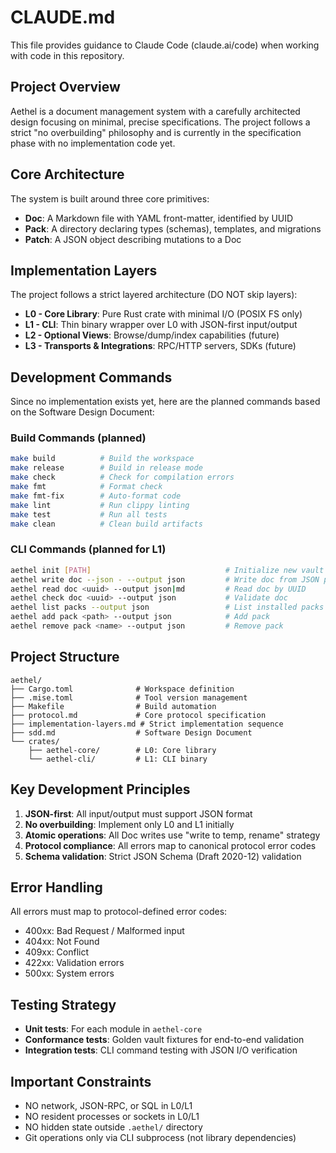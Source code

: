 # CLAUDE.md

This file provides guidance to Claude Code (claude.ai/code) when working with code in this repository.

## Project Overview

Aethel is a document management system with a carefully architected design focusing on minimal, precise specifications. The project follows a strict "no overbuilding" philosophy and is currently in the specification phase with no implementation code yet.

## Core Architecture

The system is built around three core primitives:
- **Doc**: A Markdown file with YAML front-matter, identified by UUID
- **Pack**: A directory declaring types (schemas), templates, and migrations  
- **Patch**: A JSON object describing mutations to a Doc

## Implementation Layers

The project follows a strict layered architecture (DO NOT skip layers):
- **L0 - Core Library**: Pure Rust crate with minimal I/O (POSIX FS only)
- **L1 - CLI**: Thin binary wrapper over L0 with JSON-first input/output
- **L2 - Optional Views**: Browse/dump/index capabilities (future)
- **L3 - Transports & Integrations**: RPC/HTTP servers, SDKs (future)

## Development Commands

Since no implementation exists yet, here are the planned commands based on the Software Design Document:

### Build Commands (planned)
```bash
make build          # Build the workspace
make release        # Build in release mode
make check          # Check for compilation errors
make fmt            # Format check
make fmt-fix        # Auto-format code
make lint           # Run clippy linting
make test           # Run all tests
make clean          # Clean build artifacts
```

### CLI Commands (planned for L1)
```bash
aethel init [PATH]                              # Initialize new vault
aethel write doc --json - --output json         # Write doc from JSON patch
aethel read doc <uuid> --output json|md         # Read doc by UUID
aethel check doc <uuid> --output json           # Validate doc
aethel list packs --output json                 # List installed packs
aethel add pack <path> --output json            # Add pack
aethel remove pack <name> --output json         # Remove pack
```

## Project Structure

```
aethel/
├── Cargo.toml              # Workspace definition
├── .mise.toml              # Tool version management
├── Makefile                # Build automation
├── protocol.md             # Core protocol specification
├── implementation-layers.md # Strict implementation sequence
├── sdd.md                  # Software Design Document
└── crates/
    ├── aethel-core/        # L0: Core library
    └── aethel-cli/         # L1: CLI binary
```

## Key Development Principles

1. **JSON-first**: All input/output must support JSON format
2. **No overbuilding**: Implement only L0 and L1 initially
3. **Atomic operations**: All Doc writes use "write to temp, rename" strategy
4. **Protocol compliance**: All errors map to canonical protocol error codes
5. **Schema validation**: Strict JSON Schema (Draft 2020-12) validation

## Error Handling

All errors must map to protocol-defined error codes:
- 400xx: Bad Request / Malformed input
- 404xx: Not Found
- 409xx: Conflict
- 422xx: Validation errors
- 500xx: System errors

## Testing Strategy

- **Unit tests**: For each module in `aethel-core`
- **Conformance tests**: Golden vault fixtures for end-to-end validation
- **Integration tests**: CLI command testing with JSON I/O verification

## Important Constraints

- NO network, JSON-RPC, or SQL in L0/L1
- NO resident processes or sockets in L0/L1  
- NO hidden state outside `.aethel/` directory
- Git operations only via CLI subprocess (not library dependencies)
